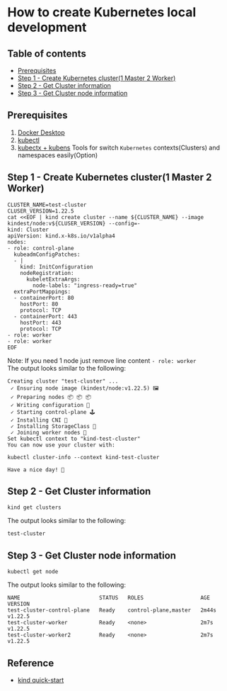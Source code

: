 # How to create Kubernetes local development
## Table of contents
  - [Prerequisites](#prerequisites)
  - [Step 1 - Create Kubernetes cluster(1 Master 2 Worker)](#step-1---create-kubernetes-cluster1-master-2-worker)
  - [Step 2 - Get Cluster information](#step-2---get-cluster-information)
  - [Step 3 - Get Cluster node information](#step-3---get-cluster-node-information)
## Prerequisites
1. [Docker Desktop](https://docs.docker.com/desktop)
2. [kubectl](https://kubernetes.io/docs/tasks/tools/)
3. [kubectx + kubens](https://github.com/ahmetb/kubectx) Tools for switch `Kubernetes` contexts(Clusters) and namespaces easily(Option)
## Step 1 - Create Kubernetes cluster(1 Master 2 Worker)
```shell
CLUSTER_NAME=test-cluster
CLUSER_VERSION=1.22.5
cat <<EOF | kind create cluster --name ${CLUSTER_NAME} --image kindest/node:v${CLUSER_VERSION} --config=-
kind: Cluster
apiVersion: kind.x-k8s.io/v1alpha4
nodes:
- role: control-plane
  kubeadmConfigPatches:
  - |
    kind: InitConfiguration
    nodeRegistration:
      kubeletExtraArgs:
        node-labels: "ingress-ready=true"
  extraPortMappings:
  - containerPort: 80
    hostPort: 80
    protocol: TCP
  - containerPort: 443
    hostPort: 443
    protocol: TCP
- role: worker
- role: worker
EOF
```
Note: If you need 1 node just remove line content `- role: worker`   
The output looks similar to the following:
```shell
Creating cluster "test-cluster" ...
 ✓ Ensuring node image (kindest/node:v1.22.5) 🖼 
 ✓ Preparing nodes 📦 📦 📦  
 ✓ Writing configuration 📜 
 ✓ Starting control-plane 🕹️ 
 ✓ Installing CNI 🔌 
 ✓ Installing StorageClass 💾 
 ✓ Joining worker nodes 🚜 
Set kubectl context to "kind-test-cluster"
You can now use your cluster with:

kubectl cluster-info --context kind-test-cluster

Have a nice day! 👋
```
## Step 2 - Get Cluster information
```shell
kind get clusters
```
The output looks similar to the following:
```shell
test-cluster
```
## Step 3 - Get Cluster node information
```
kubectl get node
```
The output looks similar to the following:
```
NAME                         STATUS   ROLES                  AGE     VERSION
test-cluster-control-plane   Ready    control-plane,master   2m44s   v1.22.5
test-cluster-worker          Ready    <none>                 2m7s    v1.22.5
test-cluster-worker2         Ready    <none>                 2m7s    v1.22.5
```
## Reference
- [kind quick-start](https://kind.sigs.k8s.io/docs/user/quick-start/)
  